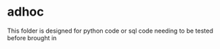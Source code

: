 # adhoc

This folder is designed for python code or sql code needing to be tested before brought in
